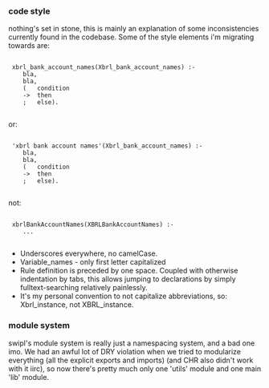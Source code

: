 ### code style

nothing's set in stone, this is mainly an explanation of some inconsistencies currently found in the codebase. Some of the style elements i'm migrating towards are:

```

 xbrl_bank_account_names(Xbrl_bank_account_names) :- 
	bla,
	bla,
	(	condition
	->	then
	;	else).
	
```
or:
```

 'xbrl bank account names'(Xbrl_bank_account_names) :- 
	bla,
	bla,
	(	condition
	->	then
	;	else).
	
```
not:
```

 xbrlBankAccountNames(XBRLBankAccountNames) :-
	...	
	
```


* Underscores everywhere, no camelCase.
* Variable_names - only first letter capitalized
* Rule definition is preceded by one space. Coupled with otherwise indentation by tabs, this allows jumping to declarations by simply fulltext-searching relatively painlessly.
* It's my personal convention to not capitalize abbreviations, so: Xbrl_instance, not XBRL_instance.

### module system
swipl's module system is really just a namespacing system, and a bad one imo. We had an awful lot of DRY violation when we tried to modularize everything (all the explicit exports and imports) (and CHR also didn't work with it iirc), so now there's pretty much only one 'utils' module and one main 'lib' module. 


